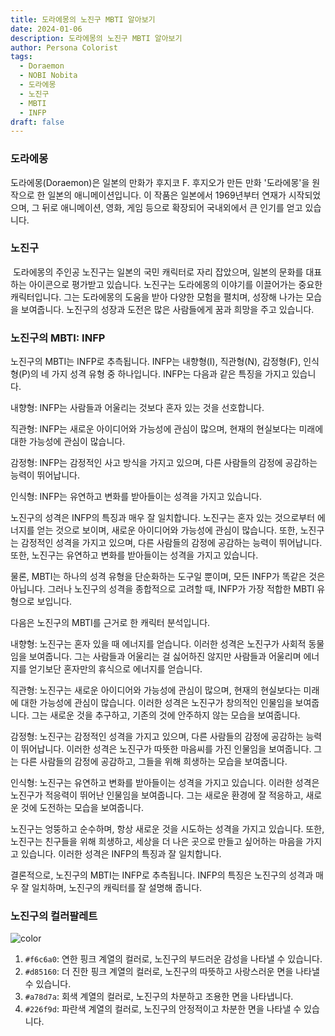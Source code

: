 ```yaml
---
title: 도라에몽의 노진구 MBTI 알아보기
date: 2024-01-06
description: 도라에몽의 노진구 MBTI 알아보기
author: Persona Colorist
tags:
  - Doraemon
  - NOBI Nobita
  - 도라에몽
  - 노진구
  - MBTI
  - INFP
draft: false
---
```

### 도라에몽
도라에몽(Doraemon)은 일본의 만화가 후지코 F. 후지오가 만든 만화 '도라에몽'을 원작으로 한 일본의 애니메이션입니다. 이 작품은 일본에서 1969년부터 연재가 시작되었으며, 그 뒤로 애니메이션, 영화, 게임 등으로 확장되어 국내외에서 큰 인기를 얻고 있습니다.

### 노진구
 도라에몽의 주인공 노진구는 일본의 국민 캐릭터로 자리 잡았으며, 일본의 문화를 대표하는 아이콘으로 평가받고 있습니다.
노진구는 도라에몽의 이야기를 이끌어가는 중요한 캐릭터입니다. 그는 도라에몽의 도움을 받아 다양한 모험을 펼치며, 성장해 나가는 모습을 보여줍니다. 노진구의 성장과 도전은 많은 사람들에게 꿈과 희망을 주고 있습니다.

### 노진구의 MBTI: INFP
  
노진구의 MBTI는 INFP로 추측됩니다. INFP는 내향형(I), 직관형(N), 감정형(F), 인식형(P)의 네 가지 성격 유형 중 하나입니다. INFP는 다음과 같은 특징을 가지고 있습니다.

내향형: INFP는 사람들과 어울리는 것보다 혼자 있는 것을 선호합니다.

직관형: INFP는 새로운 아이디어와 가능성에 관심이 많으며, 현재의 현실보다는 미래에 대한 가능성에 관심이 많습니다.

감정형: INFP는 감정적인 사고 방식을 가지고 있으며, 다른 사람들의 감정에 공감하는 능력이 뛰어납니다.

인식형: INFP는 유연하고 변화를 받아들이는 성격을 가지고 있습니다.

노진구의 성격은 INFP의 특징과 매우 잘 일치합니다. 노진구는 혼자 있는 것으로부터 에너지를 얻는 것으로 보이며, 새로운 아이디어와 가능성에 관심이 많습니다. 또한, 노진구는 감정적인 성격을 가지고 있으며, 다른 사람들의 감정에 공감하는 능력이 뛰어납니다. 또한, 노진구는 유연하고 변화를 받아들이는 성격을 가지고 있습니다.

물론, MBTI는 하나의 성격 유형을 단순화하는 도구일 뿐이며, 모든 INFP가 똑같은 것은 아닙니다. 그러나 노진구의 성격을 종합적으로 고려할 때, INFP가 가장 적합한 MBTI 유형으로 보입니다.

다음은 노진구의 MBTI를 근거로 한 캐릭터 분석입니다.

내향형: 노진구는 혼자 있을 때 에너지를 얻습니다. 이러한 성격은 노진구가 사회적 동물임을 보여줍니다. 그는 사람들과 어울리는 걸 싫어하진 않지만 사람들과 어울리며 에너지를 얻기보단 혼자만의 휴식으로 에너지를 얻습니다.

직관형: 노진구는 새로운 아이디어와 가능성에 관심이 많으며, 현재의 현실보다는 미래에 대한 가능성에 관심이 많습니다. 이러한 성격은 노진구가 창의적인 인물임을 보여줍니다. 그는 새로운 것을 추구하고, 기존의 것에 안주하지 않는 모습을 보여줍니다.

감정형: 노진구는 감정적인 성격을 가지고 있으며, 다른 사람들의 감정에 공감하는 능력이 뛰어납니다. 이러한 성격은 노진구가 따뜻한 마음씨를 가진 인물임을 보여줍니다. 그는 다른 사람들의 감정에 공감하고, 그들을 위해 희생하는 모습을 보여줍니다.

인식형: 노진구는 유연하고 변화를 받아들이는 성격을 가지고 있습니다. 이러한 성격은 노진구가 적응력이 뛰어난 인물임을 보여줍니다. 그는 새로운 환경에 잘 적응하고, 새로운 것에 도전하는 모습을 보여줍니다.

노진구는 엉뚱하고 순수하며, 항상 새로운 것을 시도하는 성격을 가지고 있습니다. 또한, 노진구는 친구들을 위해 희생하고, 세상을 더 나은 곳으로 만들고 싶어하는 마음을 가지고 있습니다. 이러한 성격은 INFP의 특징과 잘 일치합니다.

결론적으로, 노진구의 MBTI는 INFP로 추측됩니다. INFP의 특징은 노진구의 성격과 매우 잘 일치하며, 노진구의 캐릭터를 잘 설명해 줍니다.

### 노진구의 컬러팔레트

![color](https://i.imgur.com/2jVOfbo.png#center)

1.  `#f6c6a0`: 연한 핑크 계열의 컬러로, 노진구의 부드러운 감성을 나타낼 수 있습니다.
2. `#d85160`: 더 진한 핑크 계열의 컬러로, 노진구의 따뜻하고 사랑스러운 면을 나타낼 수 있습니다.
3. `#a78d7a`: 회색 계열의 컬러로, 노진구의 차분하고 조용한 면을 나타냅니다.
4. `#226f9d`: 파란색 계열의 컬러로, 노진구의 안정적이고 차분한 면을 나타낼 수 있습니다.